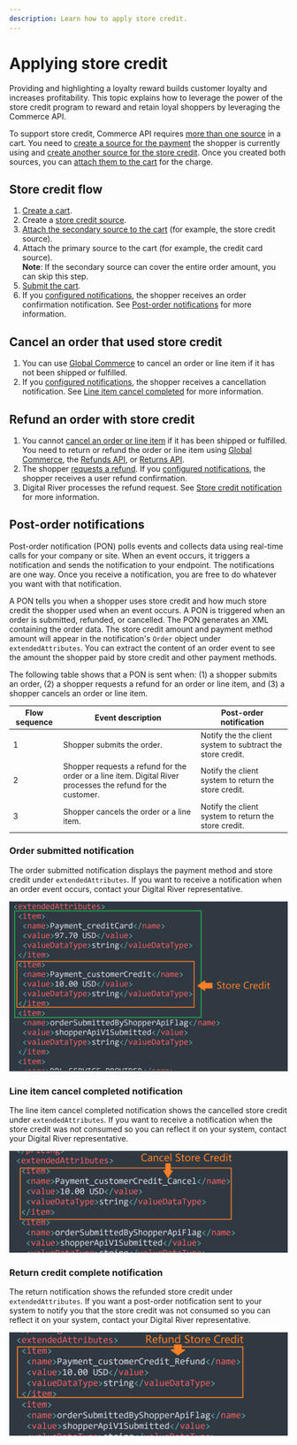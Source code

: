 ```yaml
---
description: Learn how to apply store credit.
---
```


# Applying store credit

Providing and highlighting a loyalty reward builds customer loyalty and increases profitability. This topic explains how to leverage the power of the store credit program to reward and retain loyal shoppers by leveraging the Commerce API.

To support store credit, Commerce API requires [more than one source](../../payments/sources/using-the-source-identifier.md#primary-versus-secondary-sources) in a cart. You need to [create a source for the payment](../../payments/sources/using-the-source-identifier.md#creating-primary-sources) the shopper is currently using and [create another source for the store credit](../../payments/sources/using-the-source-identifier.md#creating-secondary-sources). Once you created both sources, you can [attach them to the cart](../../payments/sources/using-the-source-identifier.md#attaching-multiple-payment-sources-to-the-cart) for the charge.

## Store credit flow

1. [Create a cart](../../cart/creating-or-updating-a-cart/#creating-a-cart).
2. Create a [store credit source](../../payments/sources/using-the-source-identifier.md#creating-secondary-sources).
3. [Attach the secondary source to the cart](../../payments/sources/using-the-source-identifier.md#attaching-multiple-payment-sources-to-the-cart) (for example, the store credit source).
4. Attach the primary source to the cart (for example, the credit card source).\
   **Note**: If the secondary source can cover the entire order amount, you can skip this step. &#x20;
5. [Submit the cart](../../cart/submitting-a-cart/).
6. If you [configured notifications](../../subscriptions/managing-subscriptions/receiving-payment-details-update-notifications.md), the shopper receives an order confirmation notification.  See [Post-order notifications](applying-store-credit.md#post-order-notification) for more information.

## Cancel an order that used store credit

1. You can use [Global Commerce](https://gc.digitalriver.com/gc/ent/timeout.do) to cancel an order or line item if it has not been shipped or fulfilled.
2. If you [configured notifications](../../subscriptions/managing-subscriptions/receiving-payment-details-update-notifications.md), the shopper receives a cancellation notification. See [Line item cancel completed](applying-store-credit.md#line-item-cancel-completed-event-notification) for more information.

## Refund an order with store credit

1. You cannot [cancel an order or line item](../../fulfillment-1/physical-fulfillment/#cancel-fulfillment-order-request) if it has been shipped or fulfilled. You need to return or refund the order or line item using [Global Commerce](https://gc.digitalriver.com/gc/ent/timeout.do), the [Refunds API](https://www.digitalriver.com/docs/commerce-api-reference/#tag/Refunds), or [Returns API](https://www.digitalriver.com/docs/commerce-api-reference/#tag/Returns).
2. The shopper [requests a refund](../../returns-and-refunds-1/refunds/creating-a-satisfaction-refund.md). If you [configured notifications](../../subscriptions/managing-subscriptions/receiving-payment-details-update-notifications.md), the shopper receives a user refund confirmation.&#x20;
3. Digital River processes the refund request. See [Store credit notification](applying-store-credit.md#store-credit-notifications) for more information.

## Post-order notifications

Post-order notification (PON) polls events and collects data using real-time calls for your company or site. When an event occurs, it triggers a notification and sends the notification to your endpoint. The notifications are one way. Once you receive a notification, you are free to do whatever you want with that notification.

A PON tells you when a shopper uses store credit and how much store credit the shopper used when an event occurs. A PON is triggered when an order is submitted, refunded, or cancelled. The PON generates an XML containing the order data. The store credit amount and payment method amount will appear in the notification's `Order` object under `extendedAttributes`. You can extract the content of an order event to see the amount the shopper paid by store credit and other payment methods.

The following table shows that a PON is sent when: (1) a shopper submits an order, (2) a shopper requests a refund for an order or line item, and (3) a shopper cancels an order or line item.

| Flow sequence | Event description                                                                                            | Post-order notification                                    |
| ------------- | ------------------------------------------------------------------------------------------------------------ | ---------------------------------------------------------- |
| 1             | Shopper submits the order.                                                                                   | Notify the the client system to subtract the store credit. |
| 2             | Shopper requests a refund for the order or a line item. Digital River processes the refund for the customer. | Notify the client system to return the store credit.       |
| 3             | Shopper cancels the order or a line item.                                                                    | Notify the client system to return the store credit.       |

### Order submitted notification

The order submitted notification displays the payment method and store credit under `extendedAttributes`. If you want to receive a notification when an order event occurs, contact your Digital River representative.&#x20;

![](<../../.gitbook/assets/StoreCreditInXML (1).png>)

### Line item cancel completed notification

The line item cancel completed notification shows the cancelled store credit under `extendedAttributes`. If you want to receive a notification when the store credit was not consumed so you can reflect it on your system, contact your Digital River representative.&#x20;

![](../../.gitbook/assets/CanceledStoreCreditInXML.png)

### Return credit complete notification

The return notification shows the refunded store credit under `extendedAttributes`. If you want a post-order notification sent to your system to notify you that the store credit was not consumed so you can reflect it on your system, contact your Digital River representative.

![](../../.gitbook/assets/RefundedStoreCreditInXML.png)
